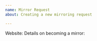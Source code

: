 ```yaml
---
name: Mirror Request
about: Creating a new mirroring request

---
```


Website: 
Details on becoming a mirror:
